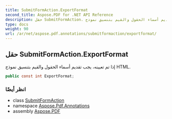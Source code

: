 ```yaml
---
title: SubmitFormAction.ExportFormat
second_title: Aspose.PDF for .NET API Reference
description: حقل SubmitFormAction. إذا تم تعيينه، يجب تقديم أسماء الحقول والقيم بتنسيق نموذج HTML
type: docs
weight: 90
url: /ar/net/aspose.pdf.annotations/submitformaction/exportformat/
---
```

## حقل SubmitFormAction.ExportFormat

إذا تم تعيينه، يجب تقديم أسماء الحقول والقيم بتنسيق نموذج HTML.

```csharp
public const int ExportFormat;
```

### انظر أيضًا

* class [SubmitFormAction](../)
* namespace [Aspose.Pdf.Annotations](../../../aspose.pdf.annotations/)
* assembly [Aspose.PDF](../../../)